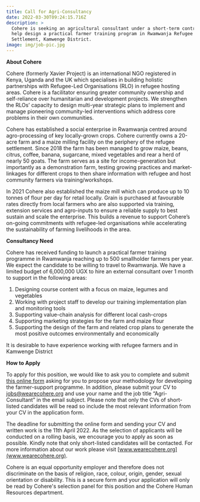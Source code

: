 ```yaml
---
title: Call for Agri-Consultancy
date: 2022-03-30T09:24:15.716Z
description: >
  Cohere is seeking an agricultural consultant under a short-term contract to
  help design a practical farmer training program in Rwamwanja Refugee
  Settlement, Kamwenge District.
image: img/job-pic.jpg
---
```

**About Cohere**

Cohere (formerly Xavier Project) is an international NGO registered in Kenya, Uganda and the UK which specialises in building holistic partnerships with Refugee-Led Organisations (RLO) in refugee hosting areas. Cohere is a facilitator ensuring greater community ownership and self-reliance over humanitarian and development projects. We strengthen the RLOs’ capacity to design multi-year strategic plans to implement and manage pioneering community-led interventions which address core problems in their own communities. 

Cohere has established a social enterprise in Rwamwanja centred around agro-processing of key locally-grown crops. Cohere currently owns a 20-acre farm and a maize milling facility on the periphery of the refugee settlement. Since 2018 the farm has been managed to grow maize, beans, citrus, coffee, banana, sugarcane, mixed vegetables and rear a herd of nearly 50 goats. The farm serves as a site for income-generation but importantly as a demonstration farm, testing growing practices and market-linkages for different crops to then share information with refugee and host community farmers via training/workshops.

In 2021 Cohere also established the maize mill which can produce up to 10 tonnes of flour per day for retail locally. Grain is purchased at favourable rates directly from local farmers who are also supported via training, extension services and agro-inputs to ensure a reliable supply to best sustain and scale the enterprise. This builds a revenue to support Cohere’s on-going commitments with refugee-led organisations while accelerating the sustainability of farming livelihoods in the area.  

**Consultancy Need**

Cohere has received funding to launch a practical farmer training programme in Rwamwanja reaching up to 500 smallholder farmers per year. We expect the candidate to be willing to travel to Rwamwanja. We have a limited budget of 6,000,000 UGX to hire an external consultant over 1 month to support in the following areas: 

1. Designing course content with a focus on maize, legumes and vegetables
2. Working with project staff to develop our training implementation plan and monitoring tools
3. Supporting value-chain analysis for different local cash-crops
4. Supporting marketing strategies for the farm and maize flour
5. Supporting the design of the farm and related crop plans to generate the most positive outcomes environmentally and economically 

It is desirable to have experience working with refugee farmers and in Kamwenge District 

**How to Apply**

To apply for this position, we would like to ask you to complete and submit [this online form](https://docs.google.com/forms/d/1FxvkoEotrA7iNfNdAFv9GX_P_UedCNr2x930fmNxER0/viewform?ts=6242f950&edit_requested=true) asking for you to propose your methodology for developing the farmer-support programme. In addition, please submit your CV to jobs@wearecohere.org and use your name and the job title “Agri-Consultant” in the email subject. Please note that only the CVs of short-listed candidates will be read so include the most relevant information from your CV in the application form.

The deadline for submitting the online form and sending your CV and written work is the 11th April 2022. As the selection of applicants will be conducted on a rolling basis, we encourage you to apply as soon as possible. Kindly note that only short-listed candidates will be contacted. For more information about our work please visit [www.wearecohere.org](www.wearecohere.org).

Cohere is an equal opportunity employer and therefore does not discriminate on the basis of religion, race, colour, origin, gender, sexual orientation or disability. This is a secure form and your application will only be read by Cohere's selection panel for this position and the Cohere Human Resources department.